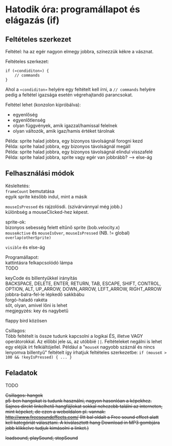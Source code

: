 # Hatodik óra: programállapot és elágazás (if)

## Feltételes szerkezet

Feltétel: ha az egér nagyon elmegy jobbra, színezzük kékre a vásznat.  

Feltételes szerkezet:  
```
if («condiditon») {
	// commands
}
```
Ahol a `«condiditon»` helyére egy feltételt kell írni, a `// commands` helyére pedig a feltétel igazsága esetén végrehajtandó parancsokat.  

Feltétel lehet (konzolon kipróbálva):  
- egyenlőség  
- egyenlőtlenség  
- olyan függvények, amik igazzal/hamissal felelnek  
- olyan változók, amik igaz/hamis értéket tárolnak  

Példa: sprite halad jobbra, egy bizonyos távolságnál forogni kezd  
Példa: sprite halad jobbra, egy bizonyos távolságnál megáll  
Példa: sprite halad jobbra, egy bizonyos távolságnál elindul visszafelé  
Példa: sprite halad jobbra, sprite vagy egér van jobbrább? --> else-ág  

## Felhasználási módok

Késleltetés:  
`frameCount` bemutatása  
egyik sprite később indul, mint a másik  

`mouseIsPressed` és rajzolósdi. (szivárvánnyal még jobb.)  
különbség a mouseClicked-hez képest.  

sprite-ok:  
bizonyos sebesség felett eltűnő sprite (bob.velocity.x)  
`mouseActive` és `mouseIsOver`, `mouseIsPressed` (NB. != global)  
`overlap(otherSprite)`  

`visible` és else-ág  

Programállapot:  
kattintásra felkapcsolódó lámpa  
TODO

keyCode és billentyűkkel irányítás  
BACKSPACE, DELETE, ENTER, RETURN, TAB, ESCAPE, SHIFT, CONTROL, OPTION, ALT, UP_ARROW, DOWN_ARROW, LEFT_ARROW, RIGHT_ARROW  
jobbra-balra-fel-le lépkedő sakkbábu  
forgó-haladó rakéta  
sőt, olyan, amivel lőni is lehet  
megjegyzés: key és nagybetű  

flappy bird közösen  

Csillagos:  
Több feltételt is össze tudunk kapcsolni a logikai ÉS, illetve VAGY operátorokkal. Az előbbi jele `&&`, az utóbbié `||`. Feltételeket negálni is lehet egy eléjük írt felkiáltójellel. Például a "`mouseX` nagyobb száznál és nincs lenyomva billentyű" feltételt így írhatjuk feltételes szerkezetbe: `if (mouseX > 100 && !keyIsPressed) { ... }`  

## Feladatok  

TODO





~~Csillagos: hangok~~  
~~p5-ben hangokat is tudunk használni, nagyon hasonlóan a képekhez. Sajnos direkt linkelhető hangfájlokat sokkal nehezebb találni az interneten, mint képeket, de ezen a weboldalon pl. vannak: http://www.freesoundeffects.com/ (Itt bal oldalt a Free sound effect alatt kell kategóriát választani. A kiválasztott hang Download in MP3 gombjára jobb klikkelve tudjuk kimásolni a linket.)~~  

~~loadsound, playSound, stopSound~~  